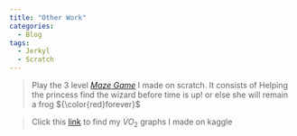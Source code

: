 ```yaml
---
title: "Other Work"
categories:
  - Blog
tags:
  - Jerkyl
  - Scratch
---
```




> Play the 3 level <cite><a href="https://scratch.mit.edu/projects/807774912/">Maze Game</a></cite> I made on scratch. It consists of Helping the princess find the wizard before time is up! or else she will remain a frog ${\color{red}forever}$

>Click this [link](https://www.kaggle.com/code/paulariverosq/graph) to find my $\dot{V}O_{2}$ graphs I made on kaggle 

